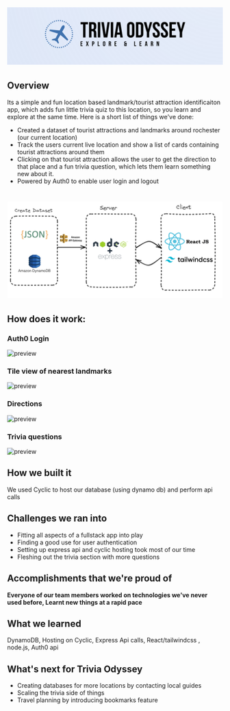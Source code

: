 <h1 align="center">
<img src="media/cover.png">
</h1> 

## Overview
Its a simple and fun location based landmark/tourist attraction identificaiton app, which adds fun little trivia quiz to this location, so you learn and explore at the same time.
Here is a short list of things we've done:
- Created a dataset of tourist attractions and landmarks around rochester (our current location)
- Track the users current live location and show a list of cards containing tourist attractions around them
- Clicking on that tourist attraction allows the user to get the direction to that place and a fun trivia question, which lets them learn something new about it.
- Powered by Auth0 to enable user login and logout

<h1 align="center">
<img src="media/workflow.png">
</h1> 

## How does it work:

### Auth0 Login
![preview](/path/to/img.jpg)

### Tile view of nearest landmarks
![preview](/path/to/img.jpg)

### Directions
![preview](/path/to/img.jpg)

### Trivia questions
![preview](/path/to/img.jpg)

## How we built it
We used Cyclic to host our database (using dynamo db) and perform api calls 

## Challenges we ran into
- Fitting all aspects of a fullstack app into play
- Finding a good use for user authentication
- Setting up express api and cyclic hosting took most of our time
- Fleshing out the trivia section with more questions

## Accomplishments that we're proud of
**Everyone of our team members worked on technologies we've never used before, Learnt new things at a rapid pace**
## What we learned
DynamoDB, Hosting on Cyclic,  Express Api calls, React/tailwindcss , node.js, Auth0 api

## What's next for Trivia Odyssey
- Creating databases for more locations by contacting local guides
- Scaling the trivia side of things
- Travel planning by introducing bookmarks feature

